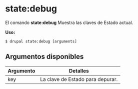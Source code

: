 # state:debug
El comando **state:debug** Muestra las claves de Estado actual.

**Uso:**
```
$ drupal state:debug [arguments] 
```

## Argumentos disponibles
Argumento | Detalles
---------|-------------
key | La clave de Estado para depurar.
